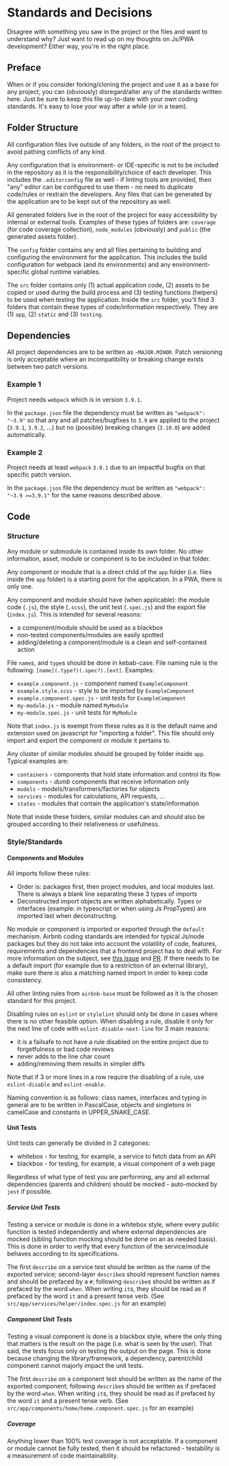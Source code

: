 # Standards and Decisions

Disagree with something you saw in the project or the files and want to
understand why? Just want to read up on my thoughts on Js/PWA development?
Either way, you're in the right place.

## Preface

When or if you consider forking/cloning the project and use it as a base for any
project, you can (obviously) disregard/alter any of the standards written here.
Just be sure to keep this file up-to-date with your own coding standards. It's
easy to lose your way after a while (or in a team).

## Folder Structure

All configuration files live outside of any folders, in the root of the project
to avoid pathing conflicts of any kind.

Any configuration that is environment- or IDE-specific is not to be included in
the repository as it is the responsibility/choice of each developer. This
includes the `.editorconfig` file as well - if linting tools are provided, then
"any" editor can be configured to use them - no need to duplicate code/rules or
restrain the developers. Any files that can be generated by the application
are to be kept out of the repository as well.

All generated folders live in the root of the project for easy accessibility by
internal or external tools. Examples of these types of folders are: `coverage`
(for code coverage collection), `node_modules` (obviously) and `public` (the
generated assets folder).

The `config` folder contains any and all files pertaining to building and
configuring the environment for the application. This includes the build
configuration for webpack (and its environments) and any environment-specific
global runtime variables.

The `src` folder contains only (1) actual application code, (2) assets to be
copied or used during the build process and (3) testing functions (helpers) to
be used when testing the application. Inside the `src` folder, you'll find 3
folders that contain these types of code/information respectively. They are (1)
`app`, (2) `static` and (3) `testing`.

## Dependencies

All project dependencies are to be written as `~MAJOR.MINOR`. Patch versioning
is only acceptable where an incompatibility or breaking change exists between
two patch versions.

### Example 1

Project needs `webpack` which is in version `3.9.1`.

In the `package.json` file the dependency must be written as `"webpack": "~3.9"`
so that any and all patches/bugfixes to `3.9` are applied to the project
(`3.9.1`, `3.9.2`, ...) but no (possible) breaking changes (`3.10.0`) are added
automatically.

### Example 2

Project needs at least `webpack` `3.9.1` due to an impactful bugfix on that
specific patch version.

In the `package.json` file the dependency must be written as
`"webpack": "~3.9 >=3.9.1"` for the same reasons described above.

## Code

### Structure

Any module or submodule is contained inside its own folder. No other
information, asset, module or component is to be included in that folder.

Any component or module that is a direct child of the `app` folder (i.e. files
inside the `app` folder) is a starting point for the application. In a PWA,
there is only one.

Any component and module should have (when applicable): the module code (`.js`),
the style (`.scss`), the unit test (`.spec.js`) and the export file
(`index.js`). This is intended for several reasons:
  - a component/module should be used as a blackbox
  - non-tested components/modules are easily spotted
  - adding/deleting a component/module is a clean and self-contained action

File `name`s, and `type`s should be done in kebab-case. File naming rule is the
following: `[name](.type?)(.spec?).[ext]`. Examples:
  - `example.component.js` - component named `ExampleComponent`
  - `example.style.scss` - style to be imported by `ExampleComponent`
  - `example.component.spec.js` - unit tests for `ExampleComponent`
  - `my-module.js` - module named `MyModule`
  - `my-module.spec.js` - unit tests for `MyModule`

Note that `index.js` is exempt from these rules as it is the default name and
extension used on javascript for "importing a folder". This file should only
import and export the component or module it pertains to.

Any cluster of similar modules should be grouped by folder inside `app`.
Typical examples are:
  - `containers` - components that hold state information and control its flow
  - `components` - _dumb_ components that receive information only
  - `models` - models/transformers/factories for objects
  - `services` - modules for calculations, API requests, ...
  - `states` - modules that contain the application's state/information

Note that inside these folders, similar modules can and _should_ also be grouped
according to their relativeness or usefulness.

### Style/Standards

#### Components and Modules

All imports follow these rules:
  - Order is: packages first, then project modules, and local modules last.
There is always a blank line separating these 3 types of imports
  - Deconstructed import objects are written alphabetically. Types or interfaces
(example: in typescript or when using Js PropTypes) are imported last when
deconstructing.

No module or component is imported or exported through the `default` mechanism.
Airbnb coding standards are intended for typical Js/node packages but they do
not take into account the volatility of code, features, requirements and
dependencies that a frontend project has to deal with. For more information on
the subject, see [this issue][link-eslint-issue] and [PR][link-eslint-pr]. If
there needs to be a default import (for example due to a restriction of an
external library), make sure there is also a matching named import in order to
keep code consistency.

All other linting rules from `airbnb-base` must be followed as it is the chosen
standard for this project.

Disabling rules on `eslint` or `stylelint` should only be done in cases where
there is no other feasible option. When disabling a rule, disable it only for
the next line of code with `eslint-disable-next-line` for 3 main reasons:
  - it is a failsafe to not have a rule disabled on the entire project due to
forgetfulness or bad code reviews
  - never adds to the line char count
  - adding/removing them results in simpler diffs

Note that if 3 or more lines in a row require the disabling of a rule, use
`eslint-disable` and `eslint-enable`.

Naming convention is as follows: class names, interfaces and typing in general
are to be written in PascalCase, objects and singletons in camelCase and
constants in UPPER_SNAKE_CASE.

#### Unit Tests

Unit tests can generally be divided in 2 categories:
  - whitebox - for testing, for example, a service to fetch data from an API
  - blackbox - for testing, for example, a visual component of a web page

Regardless of what type of test you are performing, any and all external
dependencies (parents and children) should be mocked - auto-mocked by `jest` if
possible.

##### Service Unit Tests

Testing a service or module is done in a whitebox style, where every public
function is tested independently and where external dependencies are mocked
(sibling function mocking should be done on an as needed basis). This is done in
order to verify that every function of the service/module behaves according to
its specifications.

The first `describe` on a service test should be written as the name of the
exported service; second-layer `describe`s should represent function names and
should be prefaced by a `#`; following `describe`s should be written as if
prefaced by the word `when`. When writing `it`s, they should be read as if
prefaced by the word `it` and a present tense verb. (See
`src/app/services/helper/index.spec.js` for an example)

##### Component Unit Tests

Testing a visual component is done is a blackbox style, where the only thing
that matters is the result on the page (i.e. what is seen by the user). That
said, the tests focus only on testing the output on the page. This is done
because changing the library/framework, a dependency, parent/child component
cannot majorly impact the unit tests.

The first `describe` on a component test should be written as the name of the
exported component; following `describe`s should be written as if prefaced by
the word `when`. When writing `it`s, they should be read as if prefaced by the
word `it` and a present tense verb. (See
`src/app/components/home/home.component.spec.js` for an example)

##### Coverage

Anything lower than 100% test coverage is not acceptable. If a component or
module cannot be fully tested, then it should be refactored - testability is a
measurement of code maintainability.

[link-eslint-issue]: https://github.com/benmosher/eslint-plugin-import/issues/889
[link-eslint-pr]: https://github.com/benmosher/eslint-plugin-import/pull/936
